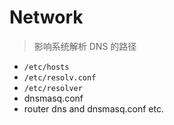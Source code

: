 # Network

> 影响系统解析 DNS 的路径

- `/etc/hosts`
- `/etc/resolv.conf`
- `/etc/resolver`
- dnsmasq.conf
- router dns and dnsmasq.conf etc.

